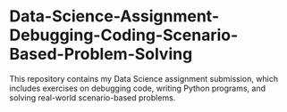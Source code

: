 # Data-Science-Assignment-Debugging-Coding-Scenario-Based-Problem-Solving
This repository contains my Data Science assignment submission, which includes exercises on debugging code, writing Python programs, and solving real-world scenario-based problems.  
